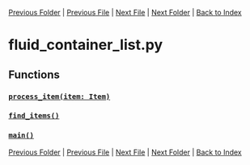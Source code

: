 [Previous Folder](../items/item_article.md) | [Previous File](container_list.md) | [Next File](fluid_list.md) | [Next Folder](../objects/components.md) | [Back to Index](../../index.md)

# fluid_container_list.py

## Functions

### [`process_item(item: Item)`](https://github.com/Vaileasys/pz-wiki_parser/blob/main/scripts/lists/fluid_container_list.py#L16)
### [`find_items()`](https://github.com/Vaileasys/pz-wiki_parser/blob/main/scripts/lists/fluid_container_list.py#L64)
### [`main()`](https://github.com/Vaileasys/pz-wiki_parser/blob/main/scripts/lists/fluid_container_list.py#L91)


[Previous Folder](../items/item_article.md) | [Previous File](container_list.md) | [Next File](fluid_list.md) | [Next Folder](../objects/components.md) | [Back to Index](../../index.md)

